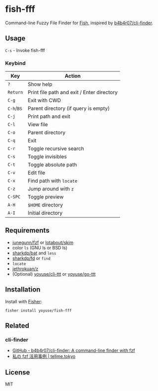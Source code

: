 # fish-fff

Command-line Fuzzy File Finder for [Fish](https://fishshell.com/), inspired by [b4b4r07/cli-finder](https://github.com/b4b4r07/cli-finder).

## Usage

`C-s` - Invoke fish-fff

### Keybind

| Key        | Action                                     |
|------------|--------------------------------------------|
| `?`        | Show help                                  |
| `Return`   | Print file path and exit / Enter directory |
| `C-g`      | Exit with CWD                              |
| `C-h`/`BS` | Parent directory (if query is empty)       |
| `C-j`      | Print path and exit                        |
| `C-l`      | View file                                  |
| `C-o`      | Parent directory                           |
| `C-q`      | Exit                                       |
| `C-r`      | Toggle recursive search                    |
| `C-s`      | Toggle invisibles                          |
| `C-t`      | Toggle absolute path                       |
| `C-v`      | Edit file                                  |
| `C-x`      | Find path with `locate`                    |
| `C-z`      | Jump around with `z`                       |
| `C-SPC`    | Toggle preview                             |
| `A-H`      | `$HOME` directory                          |
| `A-I`      | Initial directory                          |

## Requirements

- [junegunn/fzf](https://github.com/junegunn/fzf) or [lotabout/skim](https://github.com/lotabout/skim)
- color `ls` (GNU ls or BSD ls)
- [sharkdp/bat](https://github.com/sharkdp/bat) and `less`
- [sharkdp/fd](https://github.com/sharkdp/fd) or `find`
- `locate`
- [jethrokuan/z](https://github.com/jethrokuan/z)
- (Optional) [yoyuse/cli-ttt](https://github.com/yoyuse/cli-ttt) or [yoyuse/go-ttt](https://github.com/yoyuse/go-ttt)

## Installation

Install with [Fisher](https://github.com/jorgebucaran/fisher):

``` shellsession
fisher install yoyuse/fish-fff
```

## Related

### cli-finder

- [GitHub - b4b4r07/cli-finder: A command-line finder with fzf](https://github.com/b4b4r07/cli-finder)
- [私の fzf 活用事例 | tellme.tokyo](https://tellme.tokyo/post/2015/11/08/013526/)

## License

MIT

